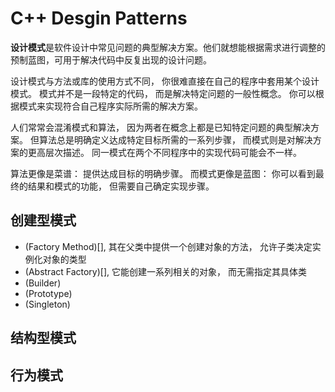 # C++ Desgin Patterns

**设计模式**是软件设计中常见问题的典型解决方案。他们就想能根据需求进行调整的预制蓝图，可用于解决代码中反复出现的设计问题。

设计模式与方法或库的使用方式不同， 你很难直接在自己的程序中套用某个设计模式。 模式并不是一段特定的代码， 而是解决特定问题的一般性概念。 你可以根据模式来实现符合自己程序实际所需的解决方案。

人们常常会混淆模式和算法， 因为两者在概念上都是已知特定问题的典型解决方案。 但算法总是明确定义达成特定目标所需的一系列步骤， 而模式则是对解决方案的更高层次描述。 同一模式在两个不同程序中的实现代码可能会不一样。

算法更像是菜谱： 提供达成目标的明确步骤。 而模式更像是蓝图： 你可以看到最终的结果和模式的功能， 但需要自己确定实现步骤。

## 创建型模式
- (Factory Method)[], 其在父类中提供一个创建对象的方法， 允许子类决定实例化对象的类型
- (Abstract Factory)[], 它能创建一系列相关的对象， 而无需指定其具体类
- (Builder)
- (Prototype)
- (Singleton)

## 结构型模式

## 行为模式
